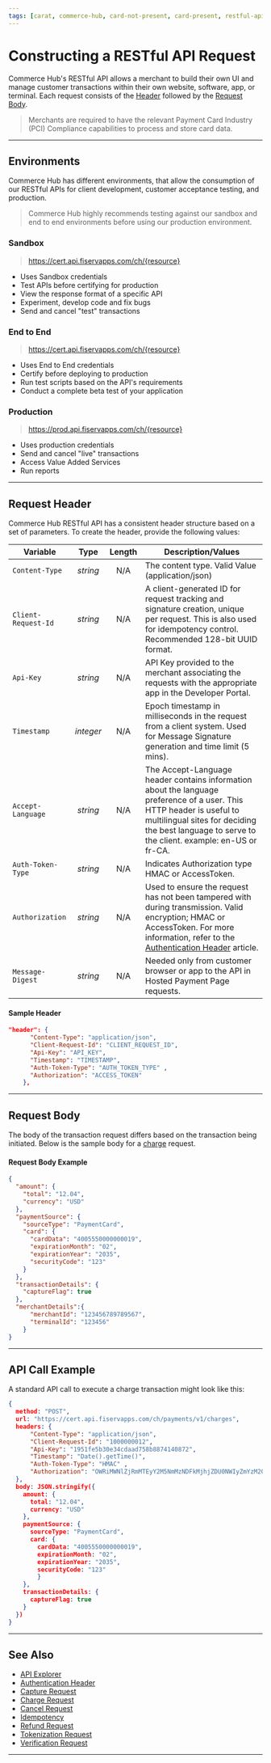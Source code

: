 ```yaml
---
tags: [carat, commerce-hub, card-not-present, card-present, restful-api, request-header, request-body, api, header, request-body, environments]
---
```


# Constructing a RESTful API Request

Commerce Hub's RESTful API allows a merchant to build their own UI and manage customer transactions within their own website, software, app, or terminal. Each request consists of the [Header](#request-header) followed by the [Request Body](#request-body).

<!-- theme: warning -->
> Merchants are required to have the relevant Payment Card Industry (PCI) Compliance capabilities to process and store card data.

---

## Environments

Commerce Hub has different environments, that allow the consumption of our RESTful APIs for client development, customer acceptance testing, and production.

<!-- theme: info -->
> Commerce Hub highly recommends testing against our sandbox and end to end environments before using our production environment.

### Sandbox

<!--theme: success -->
> https://cert.api.fiservapps.com/ch/{resource}

- Uses Sandbox credentials
- Test APIs before certifying for production
- View the response format of a specific API
- Experiment, develop code and fix bugs
- Send and cancel "test" transactions

### End to End

<!--theme: success -->
> https://cert.api.fiservapps.com/ch/{resource}

- Uses End to End credentials
- Certify before deploying to production
- Run test scripts based on the API's requirements
- Conduct a complete beta test of your application

### Production

<!--theme: success -->
> https://prod.api.fiservapps.com/ch/{resource}

- Uses production credentials
- Send and cancel "live" transactions
- Access Value Added Services
- Run reports

---

## Request Header

Commerce Hub RESTful API has a consistent header structure based on a set of parameters. To create the header, provide the following values:

| Variable | Type | Length | Description/Values |
| -------- | :--: | :------------: | ------------------ |
| `Content-Type` | *string* | N/A | The content type. Valid Value (application/json) |
| `Client-Request-Id` | *string* | N/A | A client-generated ID for request tracking and signature creation, unique per request. This is also used for idempotency control. Recommended 128-bit UUID format. |
| `Api-Key` | *string* | N/A | API Key provided to the merchant associating the requests with the appropriate app in the Developer Portal. |
| `Timestamp` | *integer* | N/A | Epoch timestamp in milliseconds in the request from a client system. Used for Message Signature generation and time limit (5 mins). |
| `Accept-Language` | *string* | N/A | The Accept-Language header contains information about the language preference of a user. This HTTP header is useful to multilingual sites for deciding the best language to serve to the client. example: en-US or fr-CA. |
| `Auth-Token-Type`| *string* | N/A | Indicates Authorization type HMAC or AccessToken.|
| `Authorization` | *string* | N/A | Used to ensure the request has not been tampered with during transmission. Valid encryption; HMAC or AccessToken. For more information, refer to the [Authentication Header](?path=docs/Resources/API-Documents/Authentication-Header.md) article. |
| `Message-Digest` | *string* | N/A | Needed only from customer browser or app to the API in Hosted Payment Page requests. |

#### Sample Header

```json
"header": {
      "Content-Type": "application/json",
      "Client-Request-Id": "CLIENT_REQUEST_ID",
      "Api-Key": "API_KEY",
      "Timestamp": "TIMESTAMP",
      "Auth-Token-Type": "AUTH_TOKEN_TYPE" ,
      "Authorization": "ACCESS_TOKEN"
    },
```

---

## Request Body

The body of the transaction request differs based on the transaction being initiated. Below is the sample body for a [charge](?path=docs/Resources/API-Documents/Payments/Charges.md) request.

#### Request Body Example

```json
{
  "amount": {
    "total": "12.04",
    "currency": "USD"
  },
  "paymentSource": {
    "sourceType": "PaymentCard",
    "card": {
      "cardData": "4005550000000019",
      "expirationMonth": "02",
      "expirationYear": "2035",
      "securityCode": "123"
    }
  },
  "transactionDetails": {
    "captureFlag": true
  },
  "merchantDetails":{
      "merchantId": "123456789789567",
      "terminalId": "123456"
    }
}
```

---

## API Call Example

A standard API call to execute a charge transaction might look like this:

```json
{
  method: "POST",
  url: "https://cert.api.fiservapps.com/ch/payments/v1/charges",
  headers: {
      "Content-Type": "application/json",
      "Client-Request-Id": "1000000012",
      "Api-Key": "1951fe5b30e34cdaad758b8874140872",
      "Timestamp": "Date().getTime()",
      "Auth-Token-Type": "HMAC" ,
      "Authorization": "OWRiMWNlZjRmMTEyY2M5NmMzNDFkMjhjZDU0NWIyZmYzM2Q2YWMyNDE5Nzg5YmVkYzEyZTJjNmUwNDA5OWMyMQ=="
  },
  body: JSON.stringify({
    amount: {
      total: "12.04",
      currency: "USD"
    },
    paymentSource: {
      sourceType: "PaymentCard",
      card: {
        cardData: "4005550000000019",
        expirationMonth: "02",
        expirationYear: "2035",
        securityCode: "123"
        }
    },
    transactionDetails: {
      captureFlag: true
    }
  })
}

```

---

## See Also

- [API Explorer](../api/?type=post&path=/payments/v1/charges)
- [Authentication Header](?path=docs/Resources/API-Documents/Authentication-Header.md)
- [Capture Request](?path=docs/Resources/API-Documents/Payments/Capture.md)
- [Charge Request](?path=docs/Resources/API-Documents/Payments/Charges.md)
- [Cancel Request](?path=docs/Resources/API-Documents/Payments/Cancel.md)
- [Idempotency](?path=docs/Resources/Guides/Idempotency.md)
- [Refund Request](?path=docs/Resources/API-Documents/Payments/Refund.md)
- [Tokenization Request](?path=docs/Resources/API-Documents/Payments_VAS/Payment-Token.md)
- [Verification Request](?path=docs/Resources/API-Documents/Payments_VAS/Verification.md)

---
